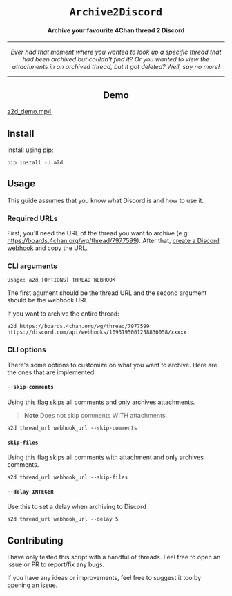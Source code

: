 <h1 align="center"> <code>Archive2Discord</code> </h1>
<h4 align="center"> Archive your favourite 4Chan thread 2 Discord </h4>

-----

<p align="center">
    <i>Ever had that moment where you wanted to look up a specific thread that had been archived but couldn't find it? Or you wanted to view the attachments in an archived thread, but it got deleted? Well, say no more!</i>
<p>

-----

<h2 align="center"> Demo </h2>

[a2d_demo.mp4](https://user-images.githubusercontent.com/70033559/230702359-7722cf06-8ab0-457b-8ae0-44c017f5deb4.mp4)

## Install
Install using pip:
```console
pip install -U a2d
```

## Usage
This guide assumes that you know what Discord is and how to use it.

### Required URLs
First, you'll need the URL of the thread you want to archive (e.g: https://boards.4chan.org/wg/thread/7977599). After that, [create a Discord webhook](https://support.discord.com/hc/en-us/articles/228383668-Intro-to-Webhooks) and copy the URL.

### CLI arguments
```console
Usage: a2d [OPTIONS] THREAD WEBHOOK
```
The first agument should be the thread URL and the second argument should be the webhook URL.

If you want to archive the entire thread:
```console
a2d https://boards.4chan.org/wg/thread/7977599 https://discord.com/api/webhooks/1093195001258836058/xxxxx
```

### CLI options
There's some options to customize on what you want to archive. Here are the ones that are implemented:

#### `--skip-comments`
Using this flag skips all comments and only archives attachments.
> **Note**
> Does not skip comments WITH attachments.
```console
a2d thread_url webhook_url --skip-comments
```

#### `skip-files`
Using this flag skips all comments with attachment and only archives comments.
```console
a2d thread_url webhook_url --skip-files
```

#### `--delay INTEGER`
Use this to set a delay when archiving to Discord
```console
a2d thread_url webhook_url --delay 5
```

## Contributing
I have only tested this script with a handful of threads. Feel free to open an issue or PR to report/fix any bugs.

If you have any ideas or improvements, feel free to suggest it too by opening an issue.